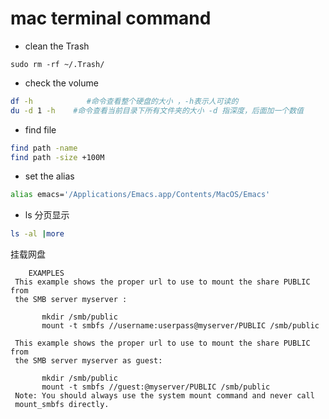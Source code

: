 # mac terminal command

- clean the Trash

```
sudo rm -rf ~/.Trash/
```

- check the volume

```bash
df -h            #命令查看整个硬盘的大小 ，-h表示人可读的
du -d 1 -h    #命令查看当前目录下所有文件夹的大小 -d 指深度，后面加一个数值
```
- find file
```bash
find path -name
find path -size +100M
```

- set the alias

```bash
alias emacs='/Applications/Emacs.app/Contents/MacOS/Emacs'
```

- ls 分页显示
```bash
ls -al |more
```

挂载网盘

        EXAMPLES
     This example shows the proper url to use to mount the share PUBLIC from
     the SMB server myserver :

           mkdir /smb/public
           mount -t smbfs //username:userpass@myserver/PUBLIC /smb/public

     This example shows the proper url to use to mount the share PUBLIC from
     the SMB server myserver as guest:

           mkdir /smb/public
           mount -t smbfs //guest:@myserver/PUBLIC /smb/public
     Note: You should always use the system mount command and never call
     mount_smbfs directly.